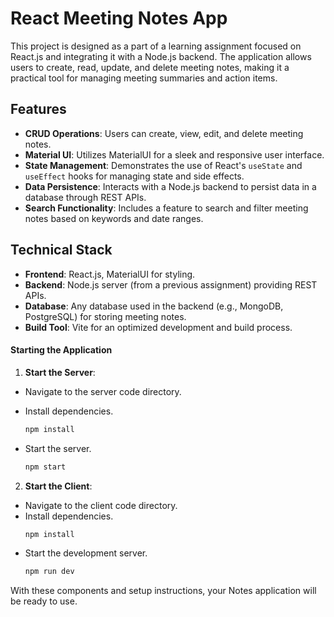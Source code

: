 # React Meeting Notes App

This project is designed as a part of a learning assignment focused on React.js and integrating it with a Node.js backend. The application allows users to create, read, update, and delete meeting notes, making it a practical tool for managing meeting summaries and action items.

## Features

- **CRUD Operations**: Users can create, view, edit, and delete meeting notes.
- **Material UI**: Utilizes MaterialUI for a sleek and responsive user interface.
- **State Management**: Demonstrates the use of React's `useState` and `useEffect` hooks for managing state and side effects.
- **Data Persistence**: Interacts with a Node.js backend to persist data in a database through REST APIs.
- **Search Functionality**: Includes a feature to search and filter meeting notes based on keywords and date ranges.

## Technical Stack

- **Frontend**: React.js, MaterialUI for styling.
- **Backend**: Node.js server (from a previous assignment) providing REST APIs.
- **Database**: Any database used in the backend (e.g., MongoDB, PostgreSQL) for storing meeting notes.
- **Build Tool**: Vite for an optimized development and build process.


#### Starting the Application

1. **Start the Server**:

- Navigate to the server code directory.
- Install dependencies.

  ```bash
  npm install
  ```

- Start the server.
  ```bash
  npm start
  ```

2. **Start the Client**:

- Navigate to the client code directory.
- Install dependencies.
  ```bash
  npm install
  ```
- Start the development server.
  ```bash
  npm run dev
  ```

With these components and setup instructions, your Notes application will be ready to use.

